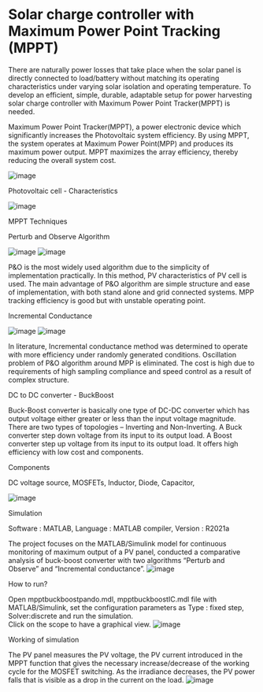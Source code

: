 # Solar charge controller with Maximum Power Point Tracking (MPPT)
There are naturally power losses that take place when the solar panel is directly connected to load/battery without matching its operating characteristics under varying solar isolation and operating temperature.
To develop an efficient, simple, durable, adaptable setup for power harvesting solar charge controller with Maximum Power Point Tracker(MPPT) is needed.


Maximum Power Point Tracker(MPPT), a power electronic device which significantly increases the Photovoltaic system efficiency.
By using MPPT, the system operates at Maximum Power Point(MPP) and produces its maximum power output.
MPPT maximizes the array efficiency, thereby reducing the overall system cost.

![image](https://user-images.githubusercontent.com/87081314/126138731-f442574f-d273-494b-878a-a72741259489.png)

Photovoltaic cell - Characteristics

![image](https://user-images.githubusercontent.com/87081314/126138977-a428286b-4f05-454a-bf54-ff2ea2233f63.png)


MPPT Techniques

Perturb and Observe Algorithm

![image](https://user-images.githubusercontent.com/87081314/126139403-4066688c-8876-4f98-a13c-baec8a4ce34b.png)
![image](https://user-images.githubusercontent.com/87081314/126139475-568845b8-bf68-4bad-8cd7-2dc04b8fa3b3.png)

P&O is the most widely used algorithm due to the simplicity of implementation practically.
In this method, PV characteristics of PV cell is used.
The main advantage of P&O algorithm are simple structure and ease of implementation, with both stand alone and grid connected systems.
MPP tracking efficiency is good but with unstable operating point.

Incremental Conductance

![image](https://user-images.githubusercontent.com/87081314/126140177-4bac4db7-e43f-4aa6-879a-ed7a70cb841f.png)
![image](https://user-images.githubusercontent.com/87081314/126140232-ffa454b4-0394-4386-984d-518f165532f6.png)

In literature, Incremental conductance method was determined to operate with more efficiency under randomly generated conditions.
Oscillation problem of P&O algorithm around MPP is eliminated.
The cost is high due to requirements of high sampling compliance and speed control as a result of complex structure.

DC to DC converter - BuckBoost

Buck-Boost converter is basically one type of DC-DC converter which has output voltage either greater or less than the input voltage magnitude.
There are two types of topologies – Inverting and Non-Inverting.
A Buck converter step down voltage from its input to its output load.
A Boost converter step up voltage from its input to its output load.
It offers high efficiency with low cost and components.

Components

DC voltage source,
MOSFETs,
Inductor,
Diode,
Capacitor,

![image](https://user-images.githubusercontent.com/87081314/126140816-d375dbf4-d95f-457b-8590-b79140e4af79.png)

Simulation

Software : MATLAB,
Language : MATLAB compiler,
Version  : R2021a

The project focuses on the MATLAB/Simulink model for continuous monitoring of maximum output of a PV panel, conducted a comparative analysis of buck-boost converter with two algorithms “Perturb and Observe” and “Incremental conductance”.
![image](https://user-images.githubusercontent.com/87081314/126437158-779b589e-07ee-4afb-97dc-773e7b536ed9.png)

How to run?

Open mpptbuckboostpando.mdl, mpptbuckboostIC.mdl file with MATLAB/Simulink, set the configuration parameters as 
Type : fixed step,
Solver:discrete and run the simulation.  
Click on the scope to have a graphical view.
![image](https://user-images.githubusercontent.com/87081314/126437227-034a33c0-6c29-4bfb-8c81-910421daaeea.png)

Working of simulation

The PV panel measures the PV voltage, the PV current introduced in the MPPT function that gives the necessary increase/decrease of the working cycle for the MOSFET switching.
As the irradiance decreases, the PV power falls  that  is visible as a drop in the current on the load.
![image](https://user-images.githubusercontent.com/87081314/126437294-8cc7f38c-be81-440f-8872-991bb1773fd8.png)


















